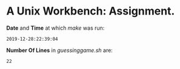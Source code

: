 # A Unix Workbench: Assignment.

**Date** and  **Time** at which *make* was run: 
```
2019-12-28:22:39:04
```
**Number Of Lines** in *guessinggame.sh* are:
```
22
```
